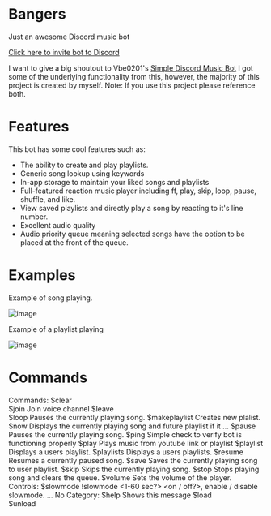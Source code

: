 # Bangers

Just an awesome Discord music bot

[Click here to invite bot to Discord](https://discord.com/api/oauth2/authorize?client_id=896582169600884797&permissions=8&scope=bot)

I want to give a big shoutout to Vbe0201's [Simple Discord Music Bot](https://gist.github.com/vbe0201/ade9b80f2d3b64643d854938d40a0a2d)
I got some of the underlying functionality from this, however, the majority of this project is created by myself.
Note: If you use this project please reference both.

# Features

This bot has some cool features such as:
- The ability to create and play playlists.
- Generic song lookup using keywords
- In-app storage to maintain your liked songs and playlists
- Full-featured reaction music player including ff, play, skip, loop, pause, shuffle, and like.
- View saved playlists and directly play a song by reacting to it's line number.
- Excellent audio quality
- Audio priority queue meaning selected songs have the option to be placed at the front of the queue.


# Examples

Example of song playing.

![image](https://user-images.githubusercontent.com/38538913/138575337-433323bd-e163-4fe7-8cc2-f4c75e2d57c4.png)

Example of a playlist playing

![image](https://user-images.githubusercontent.com/38538913/138575302-39c1658a-952e-4b80-b6e2-7dcc7330815b.png)

# Commands
Commands:
  $clear        
  $join         Join voice channel
  $leave        
  $loop         Pauses the currently playing song.
  $makeplaylist Creates new plalist.
  $now          Displays the currently playing song and future playlist if it ...
  $pause        Pauses the currently playing song.
  $ping         Simple check to verify bot is functioning properly
  $play         Plays music from youtube link or playlist
  $playlist     Displays a users playlist.
  $playlists    Displays a users playlists.
  $resume       Resumes a currently paused song.
  $save         Saves the currently playing song to user playlist.
  $skip         Skips the currently playing song.
  $stop         Stops playing song and clears the queue.
  $volume       Sets the volume of the player.
Controls:
  $slowmode     !slowmode <1-60 sec?> <on / off?>, enable / disable slowmode. ...
​No Category:
  $help         Shows this message
  $load         
  $unload       
